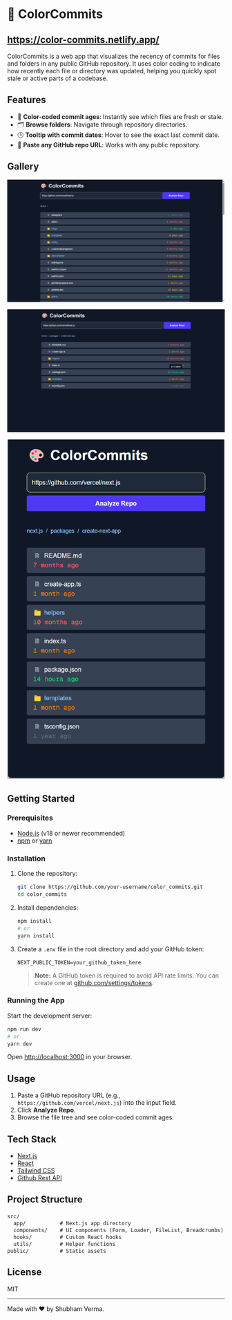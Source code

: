 # 🎨 ColorCommits 

## https://color-commits.netlify.app/

ColorCommits is a web app that visualizes the recency of commits for files and folders in any public GitHub repository. It uses color coding to indicate how recently each file or directory was updated, helping you quickly spot stale or active parts of a codebase.

## Features

- 🌈 **Color-coded commit ages**: Instantly see which files are fresh or stale.
- 🗂️ **Browse folders**: Navigate through repository directories.
- 🕒 **Tooltip with commit dates**: Hover to see the exact last commit date.
- 🔗 **Paste any GitHub repo URL**: Works with any public repository.

## Gallery

![Home page]({FF2259BA-F691-4D6E-BC68-C16BE2370AE7}.png)

![Home page with tooltip]({CE2A9830-8030-4B09-A9EA-0887BBCB48C2}.png)

![Responsive design]({ED844B20-C0AB-4E7B-A343-96CDE42EEB9F}.png)

## Getting Started

### Prerequisites

- [Node.js](https://nodejs.org/) (v18 or newer recommended)
- [npm](https://www.npmjs.com/) or [yarn](https://yarnpkg.com/)

### Installation

1. Clone the repository:
   ```sh
   git clone https://github.com/your-username/color_commits.git
   cd color_commits
   ```

2. Install dependencies:
   ```sh
   npm install
   # or
   yarn install
   ```

3. Create a `.env` file in the root directory and add your GitHub token:
   ```
   NEXT_PUBLIC_TOKEN=your_github_token_here
   ```
   > **Note:** A GitHub token is required to avoid API rate limits. You can create one at [github.com/settings/tokens](https://github.com/settings/tokens).

### Running the App

Start the development server:

```sh
npm run dev
# or
yarn dev
```

Open [http://localhost:3000](http://localhost:3000) in your browser.

## Usage

1. Paste a GitHub repository URL (e.g., `https://github.com/vercel/next.js`) into the input field.
2. Click **Analyze Repo**.
3. Browse the file tree and see color-coded commit ages.

## Tech Stack

- [Next.js](https://nextjs.org/)
- [React](https://react.dev/)
- [Tailwind CSS](https://tailwindcss.com/)
- [Github Rest API](https://docs.github.com/en/rest)

## Project Structure

```
src/
  app/           # Next.js app directory
  components/    # UI components (Form, Loader, FileList, Breadcrumbs)
  hooks/         # Custom React hooks
  utils/         # Helper functions
public/          # Static assets
```

## License

MIT

---

Made with ❤️ by Shubham Verma.